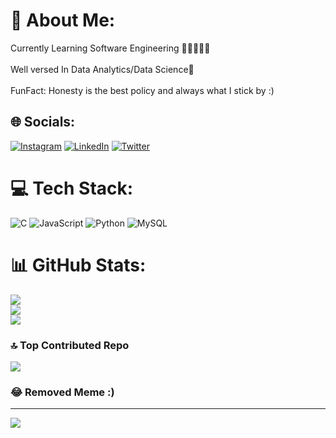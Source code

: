 # 💫 About Me:
Currently Learning Software Engineering ✍🏽👩🏽‍💻<br><br>Well versed In Data Analytics/Data Science🖤<br><br>FunFact: Honesty is the best policy and always what I stick by :)


## 🌐 Socials:
[![Instagram](https://img.shields.io/badge/Instagram-%23E4405F.svg?logo=Instagram&logoColor=white)](https://instagram.com/habibiadam34) [![LinkedIn](https://img.shields.io/badge/LinkedIn-%230077B5.svg?logo=linkedin&logoColor=white)](https://linkedin.com/in/habibaadamsalisu) [![Twitter](https://img.shields.io/badge/Twitter-%231DA1F2.svg?logo=Twitter&logoColor=white)](https://twitter.com/habibi_jk) 

# 💻 Tech Stack:
![C](https://img.shields.io/badge/c-%2300599C.svg?style=flat&logo=c&logoColor=white) ![JavaScript](https://img.shields.io/badge/javascript-%23323330.svg?style=flat&logo=javascript&logoColor=%23F7DF1E) ![Python](https://img.shields.io/badge/python-3670A0?style=flat&logo=python&logoColor=ffdd54) ![MySQL](https://img.shields.io/badge/mysql-%2300f.svg?style=flat&logo=mysql&logoColor=white)
# 📊 GitHub Stats:
![](https://github-readme-stats.vercel.app/api?username=habibaadam&theme=midnight-purple&hide_border=false&include_all_commits=true&count_private=true)<br/>
![](https://github-readme-streak-stats.herokuapp.com/?user=habibaadam&theme=midnight-purple&hide_border=false)<br/>
![](https://github-readme-stats.vercel.app/api/top-langs/?username=habibaadam&theme=midnight-purple&hide_border=false&include_all_commits=true&count_private=true&layout=compact)

### 🔝 Top Contributed Repo
![](https://github-contributor-stats.vercel.app/api?username=habibaadam&limit=5&theme=tokyonight&combine_all_yearly_contributions=true)

### 😂 Removed Meme :) 

---
[![](https://visitcount.itsvg.in/api?id=habibaadam&icon=7&color=3)](https://visitcount.itsvg.in)

<!-- Proudly created with GPRM ( https://gprm.itsvg.in ) -->
